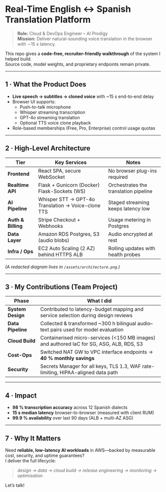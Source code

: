 # Real-Time English ↔ Spanish Translation Platform

> **Role:** Cloud & DevOps Engineer – AI Prodigy  
> **Mission:** Deliver natural-sounding voice translation in the browser with ∼15 s latency.

This repo gives a **code-free, recruiter-friendly walkthrough** of the system I helped build.  
Source code, model weights, and proprietary endpoints remain private.

---

## 1 · What the Product Does

- **Live speech → subtitles → cloned voice** with ~15 s end-to-end delay  
- Browser UI supports:
  - Push-to-talk microphone  
  - Whisper streaming transcription  
  - GPT-4o streaming translation  
  - Optional TTS voice clone playback  
- Role-based memberships (Free, Pro, Enterprise) control usage quotas

---

## 2 · High-Level Architecture

| Tier | Key Services | Notes |
|------|--------------|-------|
| **Frontend** | React SPA, secure WebSocket | No browser plug-ins required |
| **Realtime API** | Flask + Gunicorn (Docker)<br>Flask-Sockets (WS) | Orchestrates the translation pipeline |
| **AI Pipeline** | Whisper STT → GPT-4o Translation → Voice-clone TTS | Staged streaming keeps latency low |
| **Auth & Billing** | Stripe Checkout + Webhooks | Usage metering in Postgres |
| **Data Layer** | Amazon RDS Postgres, S3 (audio blobs) | Audio encrypted at rest |
| **Infra / Ops** | EC2 Auto Scaling (2 AZ) behind HTTPS ALB | Rolling updates with health probes |

*(A redacted diagram lives in `/assets/architecture.png`.)*

---

## 3 · My Contributions (Team Project)

| Phase | What I did |
|-------|------------|
| **System Design** | Contributed to latency-budget mapping and service selection during design reviews |
| **Data Pipeline** | Collected & transformed ~300 h bilingual audio–text pairs used for model evaluation |
| **Cloud Build** | Containerised micro-services (<150 MB images) and authored IaC for SG, ASG, ALB, RDS, S3 |
| **Cost-Ops** | Switched NAT GW to VPC interface endpoints → **40 % monthly savings** |
| **Security** | Secrets Manager for all keys, TLS 1.3, WAF rate-limiting, HIPAA-aligned data path |

---

## 4 · Impact

- **98 % transcription accuracy** across 12 Spanish dialects  
- **15 s median latency** browser-to-browser (measured with client RUM)  
- **99.9 % availability** over last 90 days (ALB + multi-AZ ASG)

---

## 7 · Why It Matters

Need **reliable, low-latency AI workloads** in AWS—backed by measurable cost, security, and uptime guarantees?  
I deliver the full lifecycle:

> _design → data → cloud build → release engineering → monitoring → optimisation_

Let’s talk!
